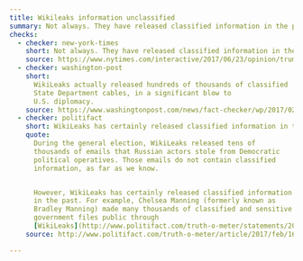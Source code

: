 ```yaml
---
title: Wikileaks information unclassified
summary: Not always. They have released classified information in the past.
checks:
  - checker: new-york-times
    short: Not always. They have released classified information in the past.
    source: https://www.nytimes.com/interactive/2017/06/23/opinion/trumps-lies.html
  - checker: washington-post
    short:
      WikiLeaks actually released hundreds of thousands of classified
      State Department cables, in a significant blow to
      U.S. diplomacy.
    source: https://www.washingtonpost.com/news/fact-checker/wp/2017/02/16/fact-checking-president-trumps-news-conference/
  - checker: politifact
    short: WikiLeaks has certainly released classified information in the past.
    quote:
      During the general election, WikiLeaks released tens of
      thousands of emails that Russian actors stole from Democratic
      political operatives. Those emails do not contain classified
      information, as far as we know.


      However, WikiLeaks has certainly released classified information
      in the past. For example, Chelsea Manning (formerly known as
      Bradley Manning) made many thousands of classified and sensitive
      government files public through
      [WikiLeaks](http://www.politifact.com/truth-o-meter/statements/2017/feb/01/john-mccain/mccain-says-taliban-murdered-people-because-chelse/).
    source: http://www.politifact.com/truth-o-meter/article/2017/feb/16/fact-checking-donald-trumps-press-conference/

---
```

